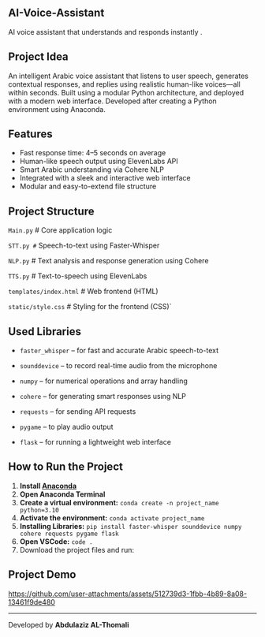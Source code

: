 ## AI-Voice-Assistant  
AI voice assistant that understands and responds instantly .

## Project Idea
An intelligent Arabic voice assistant that listens to user speech, generates contextual responses, and replies using realistic human-like voices—all within seconds. Built using a modular Python architecture, and deployed with a modern web interface. Developed after creating a Python environment using Anaconda.

## Features
- Fast response time: 4–5 seconds on average  
- Human-like speech output using ElevenLabs API  
- Smart Arabic understanding via Cohere NLP  
- Integrated with a sleek and interactive web interface  
- Modular and easy-to-extend file structure

## Project Structure
 `Main.py` # Core application logic  
 
 `STT.py #` Speech-to-text using Faster-Whisper  
 
 `NLP.py` # Text analysis and response generation using Cohere  
 
 `TTS.py` # Text-to-speech using ElevenLabs  
 
 `templates/index.html` # Web frontend (HTML)  
 
 `static/style.css` # Styling for the frontend (CSS)`  

## Used Libraries

- `faster_whisper` – for fast and accurate Arabic speech-to-text  

- `sounddevice` – to record real-time audio from the microphone  

- `numpy` – for numerical operations and array handling  

- `cohere` – for generating smart responses using NLP  

- `requests` – for sending API requests  

- `pygame` – to play audio output  

- `flask` – for running a lightweight web interface

## How to Run the Project

1. **Install [Anaconda](https://www.anaconda.com)**  
2. **Open Anaconda Terminal**  
3. **Create a virtual environment:** `conda create -n project_name python=3.10`
4. **Activate the environment:** `conda activate project_name`
5. **Installing Libraries:** `pip install faster-whisper sounddevice numpy cohere requests pygame flask`
6. **Open VSCode:** `code .`
7. Download the project files and run:

## Project Demo

https://github.com/user-attachments/assets/512739d3-1fbb-4b89-8a08-13461f9de480  

<hr>  

Developed by **Abdulaziz AL-Thomali**



